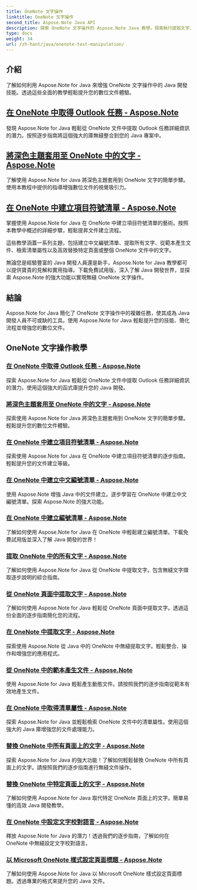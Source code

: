 ```yaml
---
title: OneNote 文字操作
linktitle: OneNote 文字操作
second_title: Aspose.Note Java API
description: 探索 OneNote 文字操作的 Aspose.Note Java 教學。探索執行提取文字、應用主題、建立清單等任務的有效方法。
type: docs
weight: 34
url: /zh-hant/java/onenote-text-manipulation/
---
```


## 介紹

了解如何利用 Aspose.Note for Java 來增強 OneNote 文字操作中的 Java 開發技能。透過這些全面的教學輕鬆提升您的數位文件體驗。

##  [在 OneNote 中取得 Outlook 任務 - Aspose.Note](./get-outlook-task/)
發現 Aspose.Note for Java 輕鬆從 OneNote 文件中提取 Outlook 任務詳細資訊的潛力。按照逐步指南將這個強大的庫無縫整合到您的 Java 專案中。

## [將深色主題套用至 OneNote 中的文字 - Aspose.Note](./apply-dark-theme/)
了解使用 Aspose.Note for Java 將深色主題套用到 OneNote 文字的簡單步驟。使用本教程中提供的指導增強數位文件的視覺吸引力。

## [在 OneNote 中建立項目符號清單 - Aspose.Note](./create-bulleted-list/)
掌握使用 Aspose.Note for Java 在 OneNote 中建立項目符號清單的藝術。按照本教學中概述的詳細步驟，輕鬆提昇文件建立流程。

這些教學涵蓋一系列主題，包括建立中文編號清單、提取所有文字、從範本產生文件、檢索清單屬性以及高效替換特定頁面或整個 OneNote 文件中的文字。

無論您是經驗豐富的 Java 開發人員還是新手，Aspose.Note for Java 教學都可以提供寶貴的見解和實用指導。下載免費試用版，深入了解 Java 開發世界，並探索 Aspose.Note 的強大功能以實現無縫 OneNote 文字操作。

## 結論
Aspose.Note for Java 簡化了 OneNote 文字操作中的複雜任務，使其成為 Java 開發人員不可或缺的工具。使用 Aspose.Note for Java 輕鬆提升您的技能、簡化流程並增強您的數位文件。
## OneNote 文字操作教學
### [在 OneNote 中取得 Outlook 任務 - Aspose.Note](./get-outlook-task/)
探索 Aspose.Note for Java 輕鬆從 OneNote 文件中提取 Outlook 任務詳細資訊的潛力。使用這個強大的函式庫提升您的 Java 開發。
### [將深色主題套用至 OneNote 中的文字 - Aspose.Note](./apply-dark-theme/)
探索使用 Aspose.Note for Java 將深色主題套用到 OneNote 文字的簡單步驟。輕鬆提升您的數位文件體驗。
### [在 OneNote 中建立項目符號清單 - Aspose.Note](./create-bulleted-list/)
探索使用 Aspose.Note for Java 在 OneNote 中建立項目符號清單的逐步指南。輕鬆提升您的文件建立等級。
### [在 OneNote 中建立中文編號清單 - Aspose.Note](./create-chinese-numbered-list/)
使用 Aspose.Note 增強 Java 中的文件建立。逐步學習在 OneNote 中建立中文編號清單。探索 Aspose.Note 的強大功能。
### [在 OneNote 中建立編號清單 - Aspose.Note](./create-numbered-list/)
了解如何使用 Aspose.Note for Java 在 OneNote 中輕鬆建立編號清單。下載免費試用版並深入了解 Java 開發的世界！
### [提取 OneNote 中的所有文字 - Aspose.Note](./extract-all-text/)
了解如何使用 Aspose.Note for Java 從 OneNote 中提取文字。包含無縫文字擷取逐步說明的綜合指南。
### [從 OneNote 頁面中提取文字 - Aspose.Note](./extract-text-from-a-page/)
了解如何使用 Aspose.Note for Java 輕鬆從 OneNote 頁面中提取文字。透過這份全面的逐步指南簡化您的流程。
### [在 OneNote 中提取文字 - Aspose.Note](./extract-text/)
探索使用 Aspose.Note 從 Java 中的 OneNote 中無縫提取文字。輕鬆整合、操作和增強您的應用程式。
### [從 OneNote 中的範本產生文件 - Aspose.Note](./generate-document-from-template/)
使用 Aspose.Note for Java 輕鬆產生動態文件。請按照我們的逐步指南從範本有效地產生文件。
### [在 OneNote 中取得清單屬性 - Aspose.Note](./get-list-properties/)
探索 Aspose.Note for Java 並輕鬆檢索 OneNote 文件中的清單屬性。使用這個強大的 Java 庫增強您的文件處理能力。
### [替換 OneNote 中所有頁面上的文字 - Aspose.Note](./replace-text-on-all-pages/)
探索 Aspose.Note for Java 的強大功能！了解如何輕鬆替換 OneNote 中所有頁面上的文字。請按照我們的逐步指南進行無縫文件操作。
### [替換 OneNote 中特定頁面上的文字 - Aspose.Note](./replace-text-on-particular-page/)
了解如何使用 Aspose.Note for Java 取代特定 OneNote 頁面上的文字。簡單易懂的高效 Java 開發教學。
### [在 OneNote 中設定文字校對語言 - Aspose.Note](./set-proofing-language-for-text/)
釋放 Aspose.Note for Java 的潛力！透過我們的逐步指南，了解如何在 OneNote 中無縫設定文字校對語言。
### [以 Microsoft OneNote 樣式設定頁面標題 - Aspose.Note](./setting-page-title-in-microsoft-onenote-style/)
了解如何使用 Aspose.Note for Java 以 Microsoft OneNote 樣式設定頁面標題。透過專業的格式來提升您的 Java 文件。